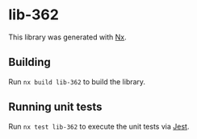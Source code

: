 # lib-362

This library was generated with [Nx](https://nx.dev).

## Building

Run `nx build lib-362` to build the library.

## Running unit tests

Run `nx test lib-362` to execute the unit tests via [Jest](https://jestjs.io).
